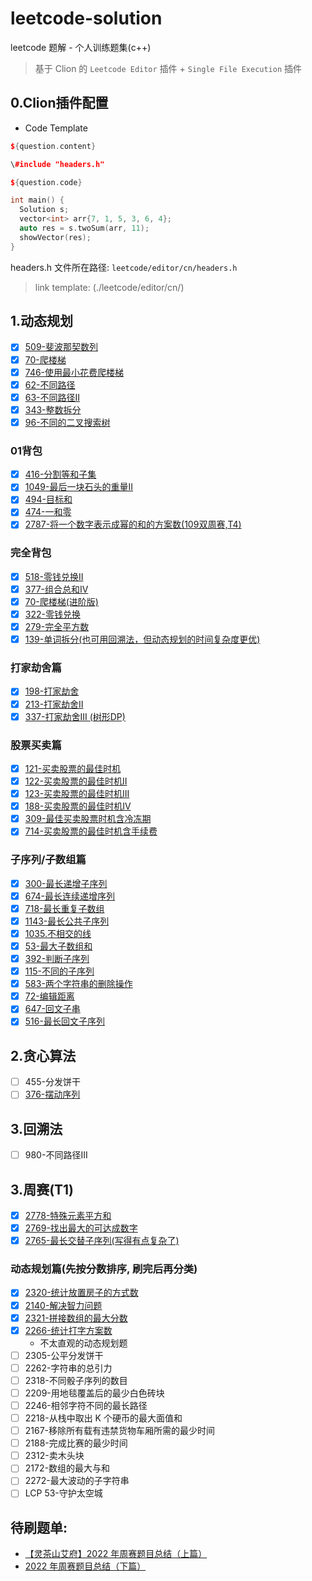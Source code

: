 # leetcode-solution

leetcode 题解 - 个人训练题集(c++)

> 基于 Clion 的 `Leetcode Editor` 插件 + `Single File Execution` 插件

## 0.Clion插件配置

- Code Template

```c++
${question.content}

\#include "headers.h"

${question.code}

int main() {
  Solution s;
  vector<int> arr{7, 1, 5, 3, 6, 4};
  auto res = s.twoSum(arr, 11);
  showVector(res);
}
```

headers.h 文件所在路径: `leetcode/editor/cn/headers.h`

> link template: (./leetcode/editor/cn/)

## 1.动态规划

- [x] [509-斐波那契数列](./leetcode/editor/cn/509-fibonacci-number.cpp)
- [x] [70-爬楼梯](./leetcode/editor/cn/70-climbing-stairs.cpp)
- [x] [746-使用最小花费爬楼梯](./leetcode/editor/cn/746-min-cost-climbing-stairs.cpp)
- [x] [62-不同路径](./leetcode/editor/cn/62-unique-paths.cpp)
- [x] [63-不同路径II](./leetcode/editor/cn/63-unique-paths-ii.cpp)
- [x] [343-整数拆分](./leetcode/editor/cn/343-integer-break.cpp)
- [x] [96-不同的二叉搜索树](./leetcode/editor/cn/96-unique-binary-search-trees.cpp)

### 01背包

- [x] [416-分割等和子集](./leetcode/editor/cn/416-partition-equal-subset-sum.cpp)
- [x] [1049-最后一块石头的重量II](./leetcode/editor/cn/1049-last-stone-weight-ii.cpp)
- [x] [494-目标和](./leetcode/editor/cn/494-target-sum.cpp)
- [x] [474-一和零](./leetcode/editor/cn/474-ones-and-zeroes.cpp)
- [x] [2787-将一个数字表示成幂的和的方案数(109双周赛,T4)](./leetcode/editor/cn/2787-ways-to-express-an-integer-as-sum-of-powers.cpp)

### 完全背包

- [x] [518-零钱兑换II](./leetcode/editor/cn/518-coin-change-ii.cpp)
- [x] [377-组合总和Ⅳ](./leetcode/editor/cn/377-combination-sum-iv.cpp)
- [x] [70-爬楼梯(进阶版)](./leetcode/editor/cn/70-climbing-stairs.cpp)
- [x] [322-零钱兑换](./leetcode/editor/cn/322-coin-change.cpp)
- [x] [279-完全平方数](./leetcode/editor/cn/279-perfect-squares.cpp)
- [x] [139-单词拆分(也可用回溯法，但动态规划的时间复杂度更优)](./leetcode/editor/cn/139-word-break.cpp)

### 打家劫舍篇

- [x] [198-打家劫舍](./leetcode/editor/cn/198-house-robber.cpp)
- [x] [213-打家劫舍II](./leetcode/editor/cn/213-house-robber-ii.cpp)
- [x] [337-打家劫舍III (树形DP)](./leetcode/editor/cn/337-house-robber-iii.cpp)

### 股票买卖篇

- [x] [121-买卖股票的最佳时机](./leetcode/editor/cn/121-best-time-to-buy-and-sell-stock.cpp)
- [x] [122-买卖股票的最佳时机II](./leetcode/editor/cn/122-best-time-to-buy-and-sell-stock-ii.cpp)
- [x] [123-买卖股票的最佳时机III](./leetcode/editor/cn/123-best-time-to-buy-and-sell-stock-iii.cpp)
- [x] [188-买卖股票的最佳时机IV](./leetcode/editor/cn/188-best-time-to-buy-and-sell-stock-iv.cpp)
- [x] [309-最佳买卖股票时机含冷冻期](./leetcode/editor/cn/309-best-time-to-buy-and-sell-stock-with-cooldown.cpp)
- [x] [714-买卖股票的最佳时机含手续费](./leetcode/editor/cn/714-best-time-to-buy-and-sell-stock-with-transaction-fee.cpp)

### 子序列/子数组篇

- [x] [300-最长递增子序列](./leetcode/editor/cn/300-longest-increasing-subsequence.cpp)
- [x] [674-最长连续递增序列](./leetcode/editor/cn/674-longest-continuous-increasing-subsequence.cpp)
- [x] [718-最长重复子数组](./leetcode/editor/cn/718-maximum-length-of-repeated-subarray.cpp)
- [x] [1143-最长公共子序列](./leetcode/editor/cn/1143-longest-common-subsequence.cpp)
- [x] [1035.不相交的线](./leetcode/editor/cn/1035-uncrossed-lines.cpp)
- [x] [53-最大子数组和](./leetcode/editor/cn/53-maximum-subarray.cpp)
- [x] [392-判断子序列](./leetcode/editor/cn/392-is-subsequence.cpp)
- [x] [115-不同的子序列](./leetcode/editor/cn/115-distinct-subsequences.cpp)
- [x] [583-两个字符串的删除操作](./leetcode/editor/cn/583-delete-operation-for-two-strings.cpp)
- [x] [72-编辑距离](./leetcode/editor/cn/72-edit-distance.cpp)
- [x] [647-回文子串](./leetcode/editor/cn/647-palindromic-substrings.cpp)
- [x] [516-最长回文子序列](./leetcode/editor/cn/516-longest-palindromic-subsequence.cpp)

## 2.贪心算法

- [ ] 455-分发饼干
- [ ] [376-摆动序列](./leetcode/editor/cn/376-wiggle-subsequence.cpp)

## 3.回溯法

- [ ] 980-不同路径III

## 3.周赛(T1)

- [x] [2778-特殊元素平方和](./leetcode/editor/cn/2778-sum-of-squares-of-special-elements.cpp)
- [x] [2769-找出最大的可达成数字](./leetcode/editor/cn/2769-find-the-maximum-achievable-number.cpp)
- [x] [2765-最长交替子序列(写得有点复杂了)](./leetcode/editor/cn/2765-longest-alternating-subarray.cpp)

### 动态规划篇(先按分数排序, 刷完后再分类)

- [x] [2320-统计放置房子的方式数](./leetcode/editor/cn/2320-count-number-of-ways-to-place-houses.cpp)
- [x] [2140-解决智力问题](./leetcode/editor/cn/2140-solving-questions-with-brainpower.cpp)
- [x] [2321-拼接数组的最大分数](./leetcode/editor/cn/2321-maximum-score-of-spliced-array.cpp)
- [x] [2266-统计打字方案数](./leetcode/editor/cn/2266-count-number-of-texts.cpp)
    - 不太直观的动态规划题
- [ ] 2305-公平分发饼干
- [ ] 2262-字符串的总引力
- [ ] 2318-不同骰子序列的数目
- [ ] 2209-用地毯覆盖后的最少白色砖块
- [ ] 2246-相邻字符不同的最长路径
- [ ] 2218-从栈中取出 K 个硬币的最大面值和
- [ ] 2167-移除所有载有违禁货物车厢所需的最少时间
- [ ] 2188-完成比赛的最少时间
- [ ] 2312-卖木头块
- [ ] 2172-数组的最大与和
- [ ] 2272-最大波动的子字符串
- [ ] LCP 53-守护太空城

## 待刷题单:

- [【灵茶山艾府】2022 年周赛题目总结（上篇）](https://leetcode.cn/circle/discuss/G0n5iY/%20%E4%BD%9C%E8%80%85%EF%BC%9A%E7%81%B5%E8%8C%B6%E5%B1%B1%E8%89%BE%E5%BA%9C%20https://www.bilibili.com/read/cv17607968?spm_id_from=333.999.0.0%20%E5%87%BA%E5%A4%84%EF%BC%9Abilibili)
- [2022 年周赛题目总结（下篇）](https://leetcode.cn/circle/discuss/WR1MJP/%20%E4%BD%9C%E8%80%85%EF%BC%9A%E7%81%B5%E8%8C%B6%E5%B1%B1%E8%89%BE%E5%BA%9C%20https://www.bilibili.com/read/cv20923021?spm_id_from=333.999.0.0%20%E5%87%BA%E5%A4%84%EF%BC%9Abilibili)

